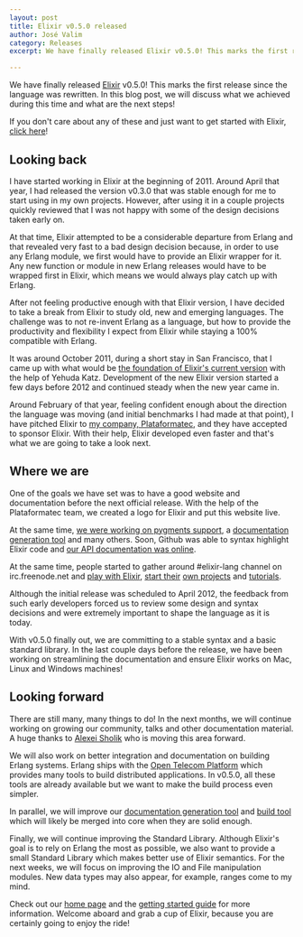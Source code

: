 ```yaml
---
layout: post
title: Elixir v0.5.0 released
author: José Valim
category: Releases
excerpt: We have finally released Elixir v0.5.0! This marks the first release since the language was rewritten. In this blog post, we will discuss what we achieved during this time and what are the next steps!

---
```


We have finally released [Elixir](http://elixir-lang.org/) v0.5.0! This marks the first release since the language was rewritten. In this blog post, we will discuss what we achieved during this time and what are the next steps!

If you don't care about any of these and just want to get started with Elixir, [click here](http://elixir-lang.org/getting_started/1.html)!

## Looking back

I have started working in Elixir at the beginning of 2011. Around April that year, I had released the version v0.3.0 that was stable enough for me to start using in my own projects. However, after using it in a couple projects quickly reviewed that I was not happy with some of the design decisions taken early on.

At that time, Elixir attempted to be a considerable departure from Erlang and that revealed very fast to a bad design decision because, in order to use any Erlang module, we first would have to provide an Elixir wrapper for it. Any new function or module in new Erlang releases would have to be wrapped first in Elixir, which means we would always play catch up with Erlang.

After not feeling productive enough with that Elixir version, I have decided to take a break from Elixir to study old, new and emerging languages. The challenge was to not re-invent Erlang as a language, but how to provide the productivity and flexibility I expect from Elixir while staying a 100% compatible with Erlang.

It was around October 2011, during a short stay in San Francisco, that I came up with what would be [the foundation of Elixir's current version](http://github.com/josevalim/lego-lang) with the help of Yehuda Katz. Development of the new Elixir version started a few days before 2012 and continued steady when the new year came in.

Around February of that year, feeling confident enough about the direction the language was moving (and initial benchmarks I had made at that point), I have pitched Elixir to [my company, Plataformatec](http://plataformatec.com.br/), and they have accepted to sponsor Elixir. With their help, Elixir developed even faster and that's what we are going to take a look next.

## Where we are

One of the goals we have set was to have a good website and documentation before the next official release. With the help of the Plataformatec team, we created a logo for Elixir and put this website live.

At the same time, [we were working on pygments support](https://bitbucket.org/birkenfeld/pygments-main/pull-request/57/add-elixir-and-elixir-console-lexers), a [documentation generation tool](https://github.com/elixir-lang/exdoc) and many others. Soon, Github was able to syntax highlight Elixir code and [our API documentation was online](http://elixir-lang.org).

At the same time, people started to gather around #elixir-lang channel on irc.freenode.net and [play with Elixir](http://github.com/elixir-lang/mix), [start their](https://github.com/guedes/exdate) [own projects](https://github.com/yrashk/validatex) and [tutorials](https://github.com/alco/elixir/wiki/Erlang-Syntax:-A-Crash-Course).

Although the initial release was scheduled to April 2012, the feedback from such early developers forced us to review some design and syntax decisions and were extremely important to shape the language as it is today.

With v0.5.0 finally out, we are committing to a stable syntax and a basic standard library. In the last couple days before the release, we have been working on streamlining the documentation and ensure Elixir works on Mac, Linux and Windows machines!

## Looking forward

There are still many, many things to do! In the next months, we will continue working on growing our community, talks and other documentation material. A huge thanks to [Alexei Sholik](http://twitter.com/true_droid) who is moving this area forward.

We will also work on better integration and documentation on building Erlang systems. Erlang ships with the [Open Telecom Platform](http://en.wikipedia.org/wiki/Open_Telecom_Platform) which provides many tools to build distributed applications. In v0.5.0, all these tools are already available but we want to make the build process even simpler.

In parallel, we will improve our [documentation generation tool](https://github.com/elixir-lang/exdoc) and [build tool](https://github.com/elixir-lang/mix) which will likely be merged into core when they are solid enough.

Finally, we will continue improving the Standard Library. Although Elixir's goal is to rely on Erlang the most as possible, we also want to provide a small Standard Library which makes better use of Elixir semantics. For the next weeks, we will focus on improving the IO and File manipulation modules. New data types may also appear, for example, ranges come to my mind.

Check out our [home page](http://elixir-lang.org/) and the [getting started guide](http://elixir-lang.org/getting_started/1.html) for more information. Welcome aboard and grab a cup of Elixir, because you are certainly going to enjoy the ride!
